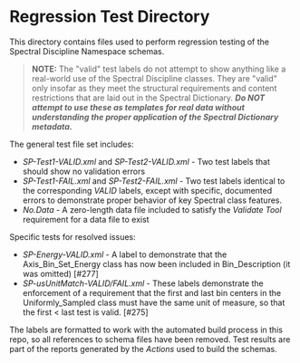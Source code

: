# Regression Test Directory

This directory contains files used to perform regression testing of the Spectral Discipline Namespace schemas.

> **NOTE:** The "valid" test labels do not attempt to show anything like a real-world use of the
>           Spectral Discipline classes.  They are "valid" only insofar as they meet the structural
>           requirements and content restrictions that are laid out in the Spectral Dictionary. ***Do NOT
>           attempt to use these as templates for real data without understanding the proper application
>           of the Spectral Dictionary metadata.*** 

The general test file set includes:

* *SP-Test1-VALID.xml* and *SP-Test2-VALID.xml* - Two test labels that should show no validation errors
* *SP-Test1-FAIL.xml* and *SP-Test2-FAIL.xml* - Two test labels identical to the corresponding *VALID*
              labels, except with specific, documented errors to demonstrate proper behavior of key
              Spectral class features.
* *No.Data* - A zero-length data file included to satisfy the *Validate Tool* requirement for a data file to exist

Specific tests for resolved issues:
* *SP-Energy-VALID.xml* - A label to demonstrate that the Axis_Bin_Set_Energy class has now been 
              included in Bin_Description (it was omitted) [#277]
* *SP-usUnitMatch-VALID/FAIL.xml* - These labels demonstrate the enforcement of a requirement that the
              first and last bin centers in the Uniformly_Sampled class must have the same unit of 
              measure, so that the first &lt; last test is valid. [#275]

The labels are formatted to work with the automated build process in this repo, so all references to 
schema files have been removed. Test results are part of the reports generated by the _Actions_ used
to build the schemas.
